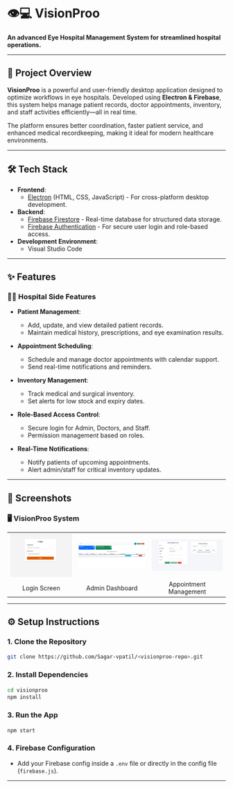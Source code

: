 # 👁️💻 **VisionProo**  
**An advanced Eye Hospital Management System for streamlined hospital operations.**

---

## 📌 **Project Overview**  

**VisionProo** is a powerful and user-friendly desktop application designed to optimize workflows in eye hospitals. Developed using **Electron & Firebase**, this system helps manage patient records, doctor appointments, inventory, and staff activities efficiently—all in real time.  

The platform ensures better coordination, faster patient service, and enhanced medical recordkeeping, making it ideal for modern healthcare environments.

---

## 🛠️ **Tech Stack**

- **Frontend**:  
  - [Electron](https://www.electronjs.org/) (HTML, CSS, JavaScript) - For cross-platform desktop development.  
- **Backend**:  
  - [Firebase Firestore](https://firebase.google.com/products/firestore) - Real-time database for structured data storage.  
  - [Firebase Authentication](https://firebase.google.com/docs/auth) - For secure user login and role-based access.  
- **Development Environment**:  
  - Visual Studio Code  

---

## ✨ **Features**

### 🧑‍⚕️ **Hospital Side Features**
- **Patient Management**:  
  - Add, update, and view detailed patient records.  
  - Maintain medical history, prescriptions, and eye examination results.

- **Appointment Scheduling**:  
  - Schedule and manage doctor appointments with calendar support.  
  - Send real-time notifications and reminders.

- **Inventory Management**:  
  - Track medical and surgical inventory.  
  - Set alerts for low stock and expiry dates.

- **Role-Based Access Control**:  
  - Secure login for Admin, Doctors, and Staff.  
  - Permission management based on roles.

- **Real-Time Notifications**:  
  - Notify patients of upcoming appointments.  
  - Alert admin/staff for critical inventory updates.

---

## 💬 **Screenshots**

### 🖥️ VisionProo System
<table>
  <tr>
    <td><img src="./assets/VisionLogin.png" alt="Login Screen" width="250"></td>
    <td><img src="./assets/VisionDashboard.png" alt="Dashboard" width="250"></td>
    <td><img src="./assets/VisionAppointments.png" alt="Appointment Screen" width="250"></td>
  </tr>
  <tr>
    <td align="center">Login Screen</td>
    <td align="center">Admin Dashboard</td>
    <td align="center">Appointment Management</td>
  </tr>
</table>

---

## ⚙️ **Setup Instructions**

### 1. **Clone the Repository**
```bash
git clone https://github.com/Sagar-vpatil/<visionproo-repo>.git
```

### 2. **Install Dependencies**
```bash
cd visionproo
npm install
```

### 3. **Run the App**
```bash
npm start
```

### 4. **Firebase Configuration**
- Add your Firebase config inside a `.env` file or directly in the config file (`firebase.js`).

---
